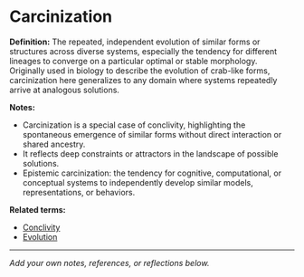 # Carcinization

**Definition:**
The repeated, independent evolution of similar forms or structures across diverse systems, especially the tendency for different lineages to converge on a particular optimal or stable morphology. Originally used in biology to describe the evolution of crab-like forms, carcinization here generalizes to any domain where systems repeatedly arrive at analogous solutions.

**Notes:**
- Carcinization is a special case of conclivity, highlighting the spontaneous emergence of similar forms without direct interaction or shared ancestry.
- It reflects deep constraints or attractors in the landscape of possible solutions.
- Epistemic carcinization: the tendency for cognitive, computational, or conceptual systems to independently develop similar models, representations, or behaviors.

**Related terms:**
- [Conclivity](conclivity.md)
- [Evolution](evolution.md)

---
*Add your own notes, references, or reflections below.*
